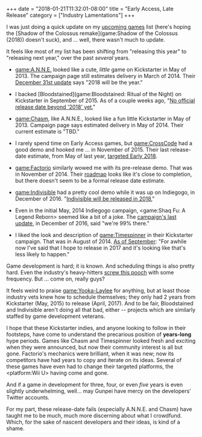 +++
date = "2018-01-21T11:32:01-08:00"
title = "Early Access, Late Release"
category = ["Industry Lamentations"]
+++

I was just doing a quick update on my [upcoming games](%site.BaseURL%upcoming/) list (here's hoping the [Shadow of the Colossus remake](game:Shadow of the Colossus (2018)) doesn't suck), and ... well, there wasn't much to update.

It feels like most of my list has been shifting from "releasing this year" to "releasing next year," over the past <i>several</i> years.

* <game:A.N.N.E.> looked like a cute, <i>little</i> game on Kickstarter in May of 2013.  The campaign page still estimates delivery in March of 2014.  Their <a href="https://www.kickstarter.com/projects/1445624543/anne/posts/2081986">December 31st update</a> says "2018 will be the year."

* I backed [Bloodstained](game:Bloodstained: Ritual of the Night) on Kickstarter in September of 2015.  As of a couple weeks ago, "<a href="https://www.kickstarter.com/projects/iga/bloodstained-ritual-of-the-night/posts/2076156#comment-19081108">No official release date beyond '2018' yet.</a>"

* <game:Chasm>, like A.N.N.E., looked like a fun little Kickstarter in May of 2013.  Campaign page says estimated delivery in May of 2014.  Their current estimate is "TBD."

* I rarely spend time on Early Access games, but <game:CrossCode> had a good demo and hooked me ... in November of 2015.  Their last release-date estimate, from May of last year, <a href="http://steamcommunity.com/games/368340/announcements/detail/1271551010185546031">targeted Early 2018</a>.

* <game:Factorio> similarly wowed me with its pre-release demo.  That was in November of 2014.  Their <a href="https://wiki.factorio.com/Roadmap/Coming_Releases">roadmap</a> looks like it's close to completion, but there doesn't seem to be a formal release date estimate.

* <game:Indivisible> had a pretty cool demo while it was up on Indiegogo, in December of 2016.  "<a href="http://www.indivisiblegame.com/">Indivisible will be released in 2018.</a>"

* Even in the initial May, 2014 Indiegogo campaign, <game:Shaq Fu: A Legend Reborn> seemed like a bit of a joke.  The <a href="https://www.indiegogo.com/projects/shaq-fu-a-legend-reborn">campaign's last update</a>, in December of 2016, said "we're 99\% there."

* I liked the look and description of <game:Timespinner> in their Kickstarter campaign.  That was in August of 2014.  <a href="http://steamcommunity.com/games/368620/announcements/detail/1477601466706005583">As of September</a>: "For awhile now I've said that I hope to release in 2017 and it's looking like that's less likely to happen."

Game development is hard; it is known.  And scheduling things is also pretty hard.  Even the industry's heavy-hitters <a href="https://www.vg247.com/2017/08/25/announcing-crackdown-3-too-early-was-a-mistake-xbox-exec-says/">screw this pooch</a> with some frequency.  But ... come on, really guys?

It feels weird to praise <game:Yooka-Laylee> for anything, but at least those industry vets knew how to schedule themselves; they only had 2 years from Kickstarter (May, 2015) to release (April, 2017).  And to be fair, Bloodstained and Indivisible aren't doing all that bad, either -- projects which are similarly staffed by game development veterans.

I hope that these Kickstarter indies, and anyone looking to follow in their footsteps, have come to understand the precarious position of <b>years-long</b> hype periods.  Games like Chasm and Timespinner looked fresh and exciting when they were announced, but now their community interest is all but gone.  Factorio's mechanics were brilliant, when it was new; now its competitors have had years to copy and iterate on its ideas.  Several of these games have even had to change their targeted platforms, the <platform:Wii U> having come and gone.

And if a game in development for three, four, or even <i>five</i> years is even slightly underwhelming, well... may Gunpei have mercy on the developers' Twitter accounts.

For my part, these release-date fails (especially A.N.N.E. and Chasm) have taught me to be much, much more discerning about what I crowdfund.  Which, for the sake of nascent developers and their ideas, is kind of a shame.
